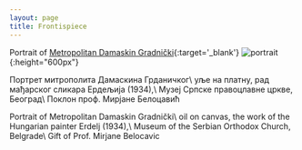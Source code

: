 ```yaml
---
layout: page
title: Frontispiece
---
```

Portrait of [Metropolitan Damaskin Gradnički](https://sh.wikipedia.org/wiki/Damaskin_Grdani%C4%8Dki){:target='_blank'}
![portrait]({{site.baseurl}}/assets/img/metropole.jpg){:height="600px"}

Портрет митрополита Дамаскина Грданичког\\
уље на платну, рад мађарског сликара Ердељија (1934),\\
Музеј Српске правоцлавне цркве, Београд\\
Поклон проф. Мирјане Белоцавић

Portrait of Metropolitan Damaskin Gradnički\\
oil on canvas, the work of the Hungarian painter Erdelj (1934),\\
Museum of the Serbian Orthodox Church, Belgrade\\
Gift of Prof. Mirjane Belocavic
